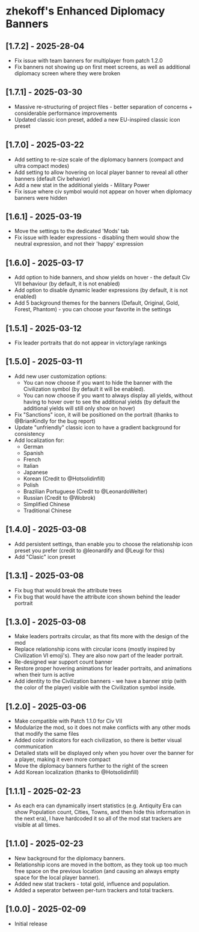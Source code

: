 # zhekoff's Enhanced Diplomacy Banners

## [1.7.2] - 2025-28-04
 - Fix issue with team banners for multiplayer from patch 1.2.0
 - Fix banners not showing up on first meet screens, as well as additional diplomacy screen where they were broken

## [1.7.1] - 2025-03-30
 - Massive re-structuring of project files - better separation of concerns + considerable performance improvements
 - Updated classic icon preset, added a new EU-inspired classic icon preset

## [1.7.0] - 2025-03-22
 - Add setting to re-size scale of the diplomacy banners (compact and ultra compact modes)
 - Add setting to allow hovering on local player banner to reveal all other banners (default Civ behavior)
 - Add a new stat in the additional yields - Military Power
 - Fix issue where civ symbol would not appear on hover when diplomacy banners were hidden

## [1.6.1] - 2025-03-19
 - Move the settings to the dedicated 'Mods' tab
 - Fix issue with leader expressions - disabling them would show the neutral expression, and not their 'happy' expression

## [1.6.0] - 2025-03-17
 - Add option to hide banners, and show yields on hover - the default Civ VII behaviour (by default, it is not enabled)
 - Add option to disable dynamic leader expressions (by default, it is not enabled)
 - Add 5 background themes for the banners (Default, Original, Gold, Forest, Phantom) - you can choose your favorite in the settings

## [1.5.1] - 2025-03-12
 - Fix leader portraits that do not appear in victory/age rankings

## [1.5.0] - 2025-03-11
 - Add new user customization options:
    - You can now choose if you want to hide the banner with the Civilization symbol (by default it will be enabled).
    - You can now choose if you want to always display all yields, without having to hover over to see the additional yields (by default the additional yields will still only show on hover)
 - Fix "Sanctions" icon, it will be positioned on the portrait (thanks to @BrianKindly for the bug report)
 - Update "unfriendly" classic icon to have a gradient background for consistency
 - Add localization for:
    - German
    - Spanish
    - French
    - Italian
    - Japanese
    - Korean (Credit to @Hotsolidinfill)
    - Polish
    - Brazilian Portuguese (Credit to @LeonardoWelter)
    - Russian (Credit to @Wobrok)
    - Simplified Chinese
    - Traditional Chinese

## [1.4.0] - 2025-03-08
 - Add persistent settings, than enable you to choose the relationship icon preset you prefer (credit to @leonardify and @Leugi for this)
 - Add "Clasic" icon preset

## [1.3.1] - 2025-03-08
 - Fix bug that would break the attribute trees
 - Fix bug that would have the attribute icon shown behind the leader portrait

## [1.3.0] - 2025-03-08
 - Make leaders portraits circular, as that fits more with the design of the mod
 - Replace relationship icons with circular icons (mostly inspired by Civilization VI emoji's). They are also now part of the leader portrait.
 - Re-designed war support count banner
 - Restore proper hovering animations for leader portraits, and animations when their turn is active
 - Add identity to the Civilization banners - we have a banner strip (with the color of the player) visible with the Civilization symbol inside.

## [1.2.0] - 2025-03-06
- Make compatible with Patch 1.1.0 for Civ VII
- Modularize the mod, so it does not make conflicts with any other mods that modify the same files
- Added color indicators for each civilization, so there is better visual communication
- Detailed stats will be displayed only when you hover over the banner for a player, making it even more compact
- Move the diplomacy banners further to the right of the screen
- Add Korean localization (thanks to @Hotsolidinfill)

## [1.1.1] - 2025-02-23
- As each era can dynamically insert statistics (e.g. Antiquity Era can show Population count, Cities, Towns, and then hide this information in the next era), I have hardcoded it so all of the mod stat trackers are visible at all times.

## [1.1.0] - 2025-02-23
- New background for the diplomacy banners.
- Relationship icons are moved in the bottom, as they took up too much free space on the previous location (and causing an always empty space for the local player banner).
- Added new stat trackers - total gold, influence and population.
- Added a seperator between per-turn trackers and total trackers.

## [1.0.0] - 2025-02-09
- Initial release
